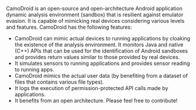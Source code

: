CamoDroid is an open-source and open-architecture Android application dynamic analysis environment (sandbox) that is resilient against emulator evasion. It is capable of mimicking real devices considering various levels and features. CamoDroid has the following features:

- CamoDroid can mimic actual devices to running applications by cloaking the existence of the analysis environment. It monitors Java and native (C++) APIs that can be used for the identification of Android sandboxes and provides return values similar to those provided by real devices.
- It simulates sensors to running applications and provides sensor reading to running apps.
- CamoDroid mimics the actual user data (by benefiting from a dataset of files that contains various file types).
- It logs the execution of permission-protected API calls made by applications.
- It benefits from an open architecture. Please feel free to contribute!
